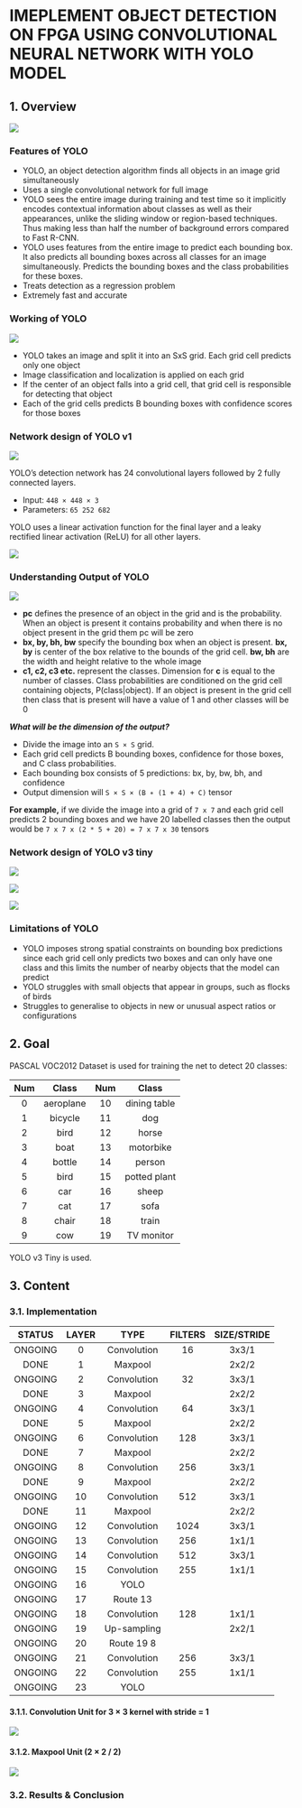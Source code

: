 # IMEPLEMENT OBJECT DETECTION ON FPGA USING CONVOLUTIONAL NEURAL NETWORK WITH YOLO MODEL

## 1. Overview

![](reference/img_YOLO_Object_Detection.png)

### Features of YOLO

- YOLO, an object detection algorithm finds all objects in an image grid simultaneously
- Uses a single convolutional network for full image
- YOLO sees the entire image during training and test time so it implicitly encodes contextual information about classes as well as their appearances, unlike the sliding window or region-based techniques. Thus making less than half the number of background errors compared to Fast R-CNN.
- YOLO uses features from the entire image to predict each bounding box. It also predicts all bounding boxes across all classes for an image simultaneously. Predicts the bounding boxes and the class probabilities for these boxes.
- Treats detection as a regression problem
- Extremely fast and accurate

### Working of YOLO

![](reference/img_YOLO_model.png)

- YOLO takes an image and split it into an SxS grid. Each grid cell predicts only one object
- Image classification and localization is applied on each grid
- If the center of an object falls into a grid cell, that grid cell is responsible for detecting that object
- Each of the grid cells predicts B bounding boxes with confidence scores for those boxes

### Network design of YOLO v1

![](reference/img_YOLO_architecture.png)

YOLO’s detection network has 24 convolutional layers followed by 2 fully connected layers.

- Input: `448 × 448 × 3`
- Parameters: `65 252 682`

YOLO uses a linear activation function for the final layer and a leaky rectified linear activation (ReLU) for all other layers.

![](reference/img_leaky_ReLU.png)

### Understanding Output of YOLO

![](reference/img_YOLO_output.png)

- **pc** defines the presence of an object in the grid and is the probability. When an object is present it contains probability and when there is no object present in the grid them pc will be zero
- **bx, by, bh, bw** specify the bounding box when an object is present. **bx, by** is center of the box relative to the bounds of the grid cell. **bw, bh** are the width and height relative to the whole image
- **c1, c2, c3 etc.** represent the classes. Dimension for **c** is equal to the number of classes. Class probabilities are conditioned on the grid cell containing objects, P(class|object). If an object is present in the grid cell then class that is present will have a value of 1 and other classes will be 0

***What will be the dimension of the output?***

- Divide the image into an `S × S` grid.
- Each grid cell predicts B bounding boxes, confidence for those boxes, and C class probabilities.
- Each bounding box consists of 5 predictions: bx, by, bw, bh, and confidence
- Output dimension will `S × S × (B ∗ (1 + 4) + C)` tensor

**For example,** if we divide the image into a grid of `7 x 7` and each grid cell predicts 2 bounding boxes and we have 20 labelled classes then the output would be `7 x 7 x (2 * 5 + 20) = 7 x 7 x 30` tensors

### Network design of YOLO v3 tiny

![](reference/The-network-structure-of-Tiny-YOLO-V3.png)

![](reference/You-Only-Look-One-v3-tiny-YOLOv3-tiny-network-structure.png)

![](reference/yolov3-tiny-layers.png)

### Limitations of YOLO

- YOLO imposes strong spatial constraints on bounding box predictions since each grid cell only predicts two boxes and can only have one class and this limits the number of nearby objects that the model can predict
- YOLO struggles with small objects that appear in groups, such as flocks of birds
- Struggles to generalise to objects in new or unusual aspect ratios or configurations

## 2. Goal

PASCAL VOC2012 Dataset is used for training the net to detect 20 classes:

Num | Class | Num | Class
:-:|:-:|:-:|:-:
0 | aeroplane | 10 | dining table
1 | bicycle | 11| dog
2 | bird | 12 | horse
3 | boat | 13 | motorbike
4 | bottle | 14 | person
5 | bird | 15 | potted plant
6 | car | 16 | sheep
7 | cat | 17 | sofa
8 | chair | 18 | train
9 | cow | 19 | TV monitor

YOLO v3 Tiny is used.

## 3. Content

### 3.1. Implementation

STATUS  | LAYER | TYPE        | FILTERS | SIZE/STRIDE
:------:|:-----:|:-----------:|:-------:|:-----------:
ONGOING | 0     | Convolution | 16      | 3x3/1
DONE    | 1     | Maxpool     |         | 2x2/2
ONGOING | 2     | Convolution | 32      | 3x3/1
DONE    | 3     | Maxpool     |         | 2x2/2
ONGOING | 4     | Convolution | 64      | 3x3/1
DONE    | 5     | Maxpool     |         | 2x2/2
ONGOING | 6     | Convolution | 128     | 3x3/1
DONE    | 7     | Maxpool     |         | 2x2/2
ONGOING | 8     | Convolution | 256     | 3x3/1
DONE    | 9     | Maxpool     |         | 2x2/2
ONGOING | 10    | Convolution | 512     | 3x3/1
DONE    | 11    | Maxpool     |         | 2x2/2
ONGOING | 12    | Convolution | 1024    | 3x3/1
ONGOING | 13    | Convolution | 256     | 1x1/1
ONGOING | 14    | Convolution | 512     | 3x3/1
ONGOING | 15    | Convolution | 255     | 1x1/1
ONGOING | 16    | YOLO        |         |
ONGOING | 17    | Route 13    |         |
ONGOING | 18    | Convolution | 128     | 1x1/1
ONGOING | 19    | Up-sampling |         | 2x2/1
ONGOING | 20    | Route 19 8  |         |
ONGOING | 21    | Convolution | 256     | 3x3/1
ONGOING | 22    | Convolution | 255     | 1x1/1
ONGOING | 23    | YOLO        |         |

#### 3.1.1. Convolution Unit for 3 × 3 kernel with stride = 1

![](src/rtl/conv2d3x3/Conv_Unit_Diagram-Official.png)

#### 3.1.2. Maxpool Unit (2 × 2 / 2)

![](src/rtl/maxpool2d2x2s2/Maxpool.png)

### 3.2. Results & Conclusion
